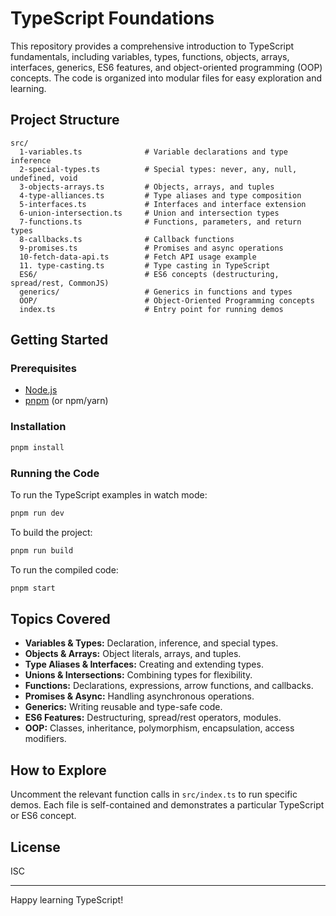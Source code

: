 # TypeScript Foundations

This repository provides a comprehensive introduction to TypeScript fundamentals, including variables, types, functions, objects, arrays, interfaces, generics, ES6 features, and object-oriented programming (OOP) concepts. The code is organized into modular files for easy exploration and learning.

## Project Structure

```
src/
  1-variables.ts              # Variable declarations and type inference
  2-special-types.ts          # Special types: never, any, null, undefined, void
  3-objects-arrays.ts         # Objects, arrays, and tuples
  4-type-alliances.ts         # Type aliases and type composition
  5-interfaces.ts             # Interfaces and interface extension
  6-union-intersection.ts     # Union and intersection types
  7-functions.ts              # Functions, parameters, and return types
  8-callbacks.ts              # Callback functions
  9-promises.ts               # Promises and async operations
  10-fetch-data-api.ts        # Fetch API usage example
  11. type-casting.ts         # Type casting in TypeScript
  ES6/                        # ES6 concepts (destructuring, spread/rest, CommonJS)
  generics/                   # Generics in functions and types
  OOP/                        # Object-Oriented Programming concepts
  index.ts                    # Entry point for running demos
```

## Getting Started

### Prerequisites

- [Node.js](https://nodejs.org/)
- [pnpm](https://pnpm.io/) (or npm/yarn)

### Installation

```sh
pnpm install
```

### Running the Code

To run the TypeScript examples in watch mode:

```sh
pnpm run dev
```

To build the project:

```sh
pnpm run build
```

To run the compiled code:

```sh
pnpm start
```

## Topics Covered

- **Variables & Types:** Declaration, inference, and special types.
- **Objects & Arrays:** Object literals, arrays, and tuples.
- **Type Aliases & Interfaces:** Creating and extending types.
- **Unions & Intersections:** Combining types for flexibility.
- **Functions:** Declarations, expressions, arrow functions, and callbacks.
- **Promises & Async:** Handling asynchronous operations.
- **Generics:** Writing reusable and type-safe code.
- **ES6 Features:** Destructuring, spread/rest operators, modules.
- **OOP:** Classes, inheritance, polymorphism, encapsulation, access modifiers.

## How to Explore

Uncomment the relevant function calls in `src/index.ts` to run specific demos. Each file is self-contained and demonstrates a particular TypeScript or ES6 concept.

## License

ISC

---

Happy learning TypeScript!